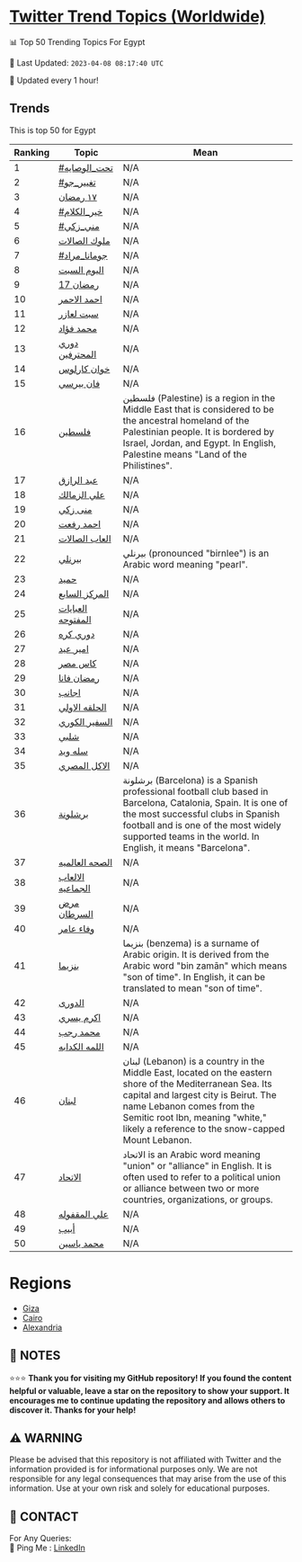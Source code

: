 [Twitter Trend Topics (Worldwide)](https://github.com/ErcinDedeoglu/Twitter-Trend-Topics)
==========


📊 Top 50 Trending Topics For Egypt

📆 Last Updated: `2023-04-08 08:17:40 UTC`

🔧 Updated every 1 hour!


## Trends

This is top 50 for Egypt

| Ranking | Topic | Mean |
| ------- | ------------ | ------------ |
| 1 | [#تحت_الوصايه](http://twitter.com/search?q=%23%d8%aa%d8%ad%d8%aa_%d8%a7%d9%84%d9%88%d8%b5%d8%a7%d9%8a%d9%87) | N/A |
| 2 | [#تغيير_جو](http://twitter.com/search?q=%23%d8%aa%d8%ba%d9%8a%d9%8a%d8%b1_%d8%ac%d9%88) | N/A |
| 3 | [١٧ رمضان](http://twitter.com/search?q=%d9%a1%d9%a7+%d8%b1%d9%85%d8%b6%d8%a7%d9%86) | N/A |
| 4 | [#خير_الكلام](http://twitter.com/search?q=%23%d8%ae%d9%8a%d8%b1_%d8%a7%d9%84%d9%83%d9%84%d8%a7%d9%85) | N/A |
| 5 | [#مني_زكي](http://twitter.com/search?q=%23%d9%85%d9%86%d9%8a_%d8%b2%d9%83%d9%8a) | N/A |
| 6 | [ملوك الصالات](http://twitter.com/search?q=%d9%85%d9%84%d9%88%d9%83+%d8%a7%d9%84%d8%b5%d8%a7%d9%84%d8%a7%d8%aa) | N/A |
| 7 | [#جومانا_مراد](http://twitter.com/search?q=%23%d8%ac%d9%88%d9%85%d8%a7%d9%86%d8%a7_%d9%85%d8%b1%d8%a7%d8%af) | N/A |
| 8 | [اليوم السبت](http://twitter.com/search?q=%d8%a7%d9%84%d9%8a%d9%88%d9%85+%d8%a7%d9%84%d8%b3%d8%a8%d8%aa) | N/A |
| 9 | [17 رمضان](http://twitter.com/search?q=17+%d8%b1%d9%85%d8%b6%d8%a7%d9%86) | N/A |
| 10 | [احمد الاحمر](http://twitter.com/search?q=%d8%a7%d8%ad%d9%85%d8%af+%d8%a7%d9%84%d8%a7%d8%ad%d9%85%d8%b1) | N/A |
| 11 | [سبت لعازر](http://twitter.com/search?q=%d8%b3%d8%a8%d8%aa+%d9%84%d8%b9%d8%a7%d8%b2%d8%b1) | N/A |
| 12 | [محمد فؤاد](http://twitter.com/search?q=%d9%85%d8%ad%d9%85%d8%af+%d9%81%d8%a4%d8%a7%d8%af) | N/A |
| 13 | [دوري المحترفين](http://twitter.com/search?q=%d8%af%d9%88%d8%b1%d9%8a+%d8%a7%d9%84%d9%85%d8%ad%d8%aa%d8%b1%d9%81%d9%8a%d9%86) | N/A |
| 14 | [خوان كارلوس](http://twitter.com/search?q=%d8%ae%d9%88%d8%a7%d9%86+%d9%83%d8%a7%d8%b1%d9%84%d9%88%d8%b3) | N/A |
| 15 | [فان بيرسي](http://twitter.com/search?q=%d9%81%d8%a7%d9%86+%d8%a8%d9%8a%d8%b1%d8%b3%d9%8a) | N/A |
| 16 | [فلسطين](http://twitter.com/search?q=%d9%81%d9%84%d8%b3%d8%b7%d9%8a%d9%86) | فلسطين (Palestine) is a region in the Middle East that is considered to be the ancestral homeland of the Palestinian people. It is bordered by Israel, Jordan, and Egypt. In English, Palestine means "Land of the Philistines". |
| 17 | [عبد الرازق](http://twitter.com/search?q=%d8%b9%d8%a8%d8%af+%d8%a7%d9%84%d8%b1%d8%a7%d8%b2%d9%82) | N/A |
| 18 | [علي الزمالك](http://twitter.com/search?q=%d8%b9%d9%84%d9%8a+%d8%a7%d9%84%d8%b2%d9%85%d8%a7%d9%84%d9%83) | N/A |
| 19 | [منى زكي](http://twitter.com/search?q=%d9%85%d9%86%d9%89+%d8%b2%d9%83%d9%8a) | N/A |
| 20 | [احمد رفعت](http://twitter.com/search?q=%d8%a7%d8%ad%d9%85%d8%af+%d8%b1%d9%81%d8%b9%d8%aa) | N/A |
| 21 | [العاب الصالات](http://twitter.com/search?q=%d8%a7%d9%84%d8%b9%d8%a7%d8%a8+%d8%a7%d9%84%d8%b5%d8%a7%d9%84%d8%a7%d8%aa) | N/A |
| 22 | [بيرنلي](http://twitter.com/search?q=%d8%a8%d9%8a%d8%b1%d9%86%d9%84%d9%8a) | بيرنلي (pronounced "birnlee") is an Arabic word meaning "pearl". |
| 23 | [حميد](http://twitter.com/search?q=%d8%ad%d9%85%d9%8a%d8%af) | N/A |
| 24 | [المركز السابع](http://twitter.com/search?q=%d8%a7%d9%84%d9%85%d8%b1%d9%83%d8%b2+%d8%a7%d9%84%d8%b3%d8%a7%d8%a8%d8%b9) | N/A |
| 25 | [العبايات المفتوحه](http://twitter.com/search?q=%d8%a7%d9%84%d8%b9%d8%a8%d8%a7%d9%8a%d8%a7%d8%aa+%d8%a7%d9%84%d9%85%d9%81%d8%aa%d9%88%d8%ad%d9%87) | N/A |
| 26 | [دوري كره](http://twitter.com/search?q=%d8%af%d9%88%d8%b1%d9%8a+%d9%83%d8%b1%d9%87) | N/A |
| 27 | [امير عيد](http://twitter.com/search?q=%d8%a7%d9%85%d9%8a%d8%b1+%d8%b9%d9%8a%d8%af) | N/A |
| 28 | [كاس مصر](http://twitter.com/search?q=%d9%83%d8%a7%d8%b3+%d9%85%d8%b5%d8%b1) | N/A |
| 29 | [رمضان فانا](http://twitter.com/search?q=%d8%b1%d9%85%d8%b6%d8%a7%d9%86+%d9%81%d8%a7%d9%86%d8%a7) | N/A |
| 30 | [اجانب](http://twitter.com/search?q=%d8%a7%d8%ac%d8%a7%d9%86%d8%a8) | N/A |
| 31 | [الحلقه الاولي](http://twitter.com/search?q=%d8%a7%d9%84%d8%ad%d9%84%d9%82%d9%87+%d8%a7%d9%84%d8%a7%d9%88%d9%84%d9%8a) | N/A |
| 32 | [السفير الكوري](http://twitter.com/search?q=%d8%a7%d9%84%d8%b3%d9%81%d9%8a%d8%b1+%d8%a7%d9%84%d9%83%d9%88%d8%b1%d9%8a) | N/A |
| 33 | [شلبي](http://twitter.com/search?q=%d8%b4%d9%84%d8%a8%d9%8a) | N/A |
| 34 | [سله ويد](http://twitter.com/search?q=%d8%b3%d9%84%d9%87+%d9%88%d9%8a%d8%af) | N/A |
| 35 | [الاكل المصري](http://twitter.com/search?q=%d8%a7%d9%84%d8%a7%d9%83%d9%84+%d8%a7%d9%84%d9%85%d8%b5%d8%b1%d9%8a) | N/A |
| 36 | [برشلونة](http://twitter.com/search?q=%d8%a8%d8%b1%d8%b4%d9%84%d9%88%d9%86%d8%a9) | برشلونة (Barcelona) is a Spanish professional football club based in Barcelona, Catalonia, Spain. It is one of the most successful clubs in Spanish football and is one of the most widely supported teams in the world. In English, it means "Barcelona". |
| 37 | [الصحه العالميه](http://twitter.com/search?q=%d8%a7%d9%84%d8%b5%d8%ad%d9%87+%d8%a7%d9%84%d8%b9%d8%a7%d9%84%d9%85%d9%8a%d9%87) | N/A |
| 38 | [الالعاب الجماعيه](http://twitter.com/search?q=%d8%a7%d9%84%d8%a7%d9%84%d8%b9%d8%a7%d8%a8+%d8%a7%d9%84%d8%ac%d9%85%d8%a7%d8%b9%d9%8a%d9%87) | N/A |
| 39 | [مرض السرطان](http://twitter.com/search?q=%d9%85%d8%b1%d8%b6+%d8%a7%d9%84%d8%b3%d8%b1%d8%b7%d8%a7%d9%86) | N/A |
| 40 | [وفاء عامر](http://twitter.com/search?q=%d9%88%d9%81%d8%a7%d8%a1+%d8%b9%d8%a7%d9%85%d8%b1) | N/A |
| 41 | [بنزيما](http://twitter.com/search?q=%d8%a8%d9%86%d8%b2%d9%8a%d9%85%d8%a7) | بنزيما (benzema) is a surname of Arabic origin. It is derived from the Arabic word "bin zamān" which means "son of time". In English, it can be translated to mean "son of time". |
| 42 | [الدورى](http://twitter.com/search?q=%d8%a7%d9%84%d8%af%d9%88%d8%b1%d9%89) | N/A |
| 43 | [اكرم يسري](http://twitter.com/search?q=%d8%a7%d9%83%d8%b1%d9%85+%d9%8a%d8%b3%d8%b1%d9%8a) | N/A |
| 44 | [محمد رجب](http://twitter.com/search?q=%d9%85%d8%ad%d9%85%d8%af+%d8%b1%d8%ac%d8%a8) | N/A |
| 45 | [اللمه الكدابه](http://twitter.com/search?q=%d8%a7%d9%84%d9%84%d9%85%d9%87+%d8%a7%d9%84%d9%83%d8%af%d8%a7%d8%a8%d9%87) | N/A |
| 46 | [لبنان](http://twitter.com/search?q=%d9%84%d8%a8%d9%86%d8%a7%d9%86) | لبنان (Lebanon) is a country in the Middle East, located on the eastern shore of the Mediterranean Sea. Its capital and largest city is Beirut. The name Lebanon comes from the Semitic root lbn, meaning "white," likely a reference to the snow-capped Mount Lebanon. |
| 47 | [الاتحاد](http://twitter.com/search?q=%d8%a7%d9%84%d8%a7%d8%aa%d8%ad%d8%a7%d8%af) | الاتحاد is an Arabic word meaning "union" or "alliance" in English. It is often used to refer to a political union or alliance between two or more countries, organizations, or groups. |
| 48 | [علي المقفوله](http://twitter.com/search?q=%d8%b9%d9%84%d9%8a+%d8%a7%d9%84%d9%85%d9%82%d9%81%d9%88%d9%84%d9%87) | N/A |
| 49 | [أبيب](http://twitter.com/search?q=%d8%a3%d8%a8%d9%8a%d8%a8) | N/A |
| 50 | [محمد ياسين](http://twitter.com/search?q=%d9%85%d8%ad%d9%85%d8%af+%d9%8a%d8%a7%d8%b3%d9%8a%d9%86) | N/A |



# Regions

* [Giza](</Egypt/Giza.md>)
* [Cairo](</Egypt/Cairo.md>)
* [Alexandria](</Egypt/Alexandria.md>)



## 📝 NOTES

⭐⭐⭐ **Thank you for visiting my GitHub repository! If you found the content helpful or valuable, leave a star on the repository to show your support. It encourages me to continue updating the repository and allows others to discover it. Thanks for your help!**


## ⚠️ WARNING

Please be advised that this repository is not affiliated with Twitter and the information provided is for informational purposes only. We are not responsible for any legal consequences that may arise from the use of this information. Use at your own risk and solely for educational purposes.


## 📨 CONTACT

 For Any Queries:  
            🏓 Ping Me : [LinkedIn](https://www.linkedin.com/in/ercindedeoglu/)
